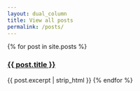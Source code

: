 ```yaml
---
layout: dual_column
title: View all posts
permalink: /posts/
---
```

{% for post in site.posts %}
  <h3>
    <a href="{{ post.url }}">{{ post.title }}</a>
  </h3>
  {{ post.excerpt | strip_html }}
{% endfor %}